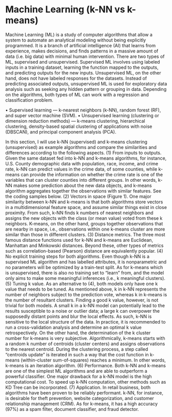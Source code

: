 # Machine Learning (k-NN vs k-means)
Machine Learning (ML) is a study of computer algorithms that allow a system to automate an analytical modeling without being explicitly programmed. It is a branch of artificial intelligence (AI) that learns from experience, makes decisions, and finds patterns in a massive amount of data (i.e. big data) with minimal human intervention. There are two types of ML, supervised and unsupervised. Supervised ML involves using labeled inputs in a training dataset, learning the function mapped to the outputs, and predicting outputs for the new inputs. Unsupervised ML, on the other hand, does not have labeled responses for the datasets. Instead of predicting associated outputs, unsupervised ML is used for exploratory data analysis such as seeking any hidden pattern or grouping in data. Depending on the algorithms, both types of ML can work with a regression and classification problem. 


•	Supervised learning — k-nearest neighbors (k-NN), random forest (RF), and super vector machine (SVM).
•	Unsupervised learning (clustering or dimension reduction methods) — k-means clustering, hierarchical clustering, density-based spatial clustering of applications with noise (DBSCAN), and principal component analysis (PCA).  

In this section, I will use k-NN (supervised) and k-means clustering (unsupervised) as example algorithms and compare the similarities and differences according to the following aspects. (1) From inputs to outputs. Given the same dataset fed into k-NN and k-means algorithms, for instance, U.S. County demographic data with population, race, income, and crime rate, k-NN can predict values in the crime data, of some counties, while k-means can provide the information on whether the crime rate is one of the variables that can cluster counties into different groups. In other words, k-NN makes some prediction about the new data objects, and k-means algorithm aggregates together the observations with similar features. See the coding samples below. (2) Vectors in space (Figure 1). One major similarity between k-NN and k-means is that both algorithms store vectors in a multidimensional feature space, and assume similar things exist in close proximity. From such, k-NN finds k numbers of nearest neighbors and assigns the new objects with the class (or mean value) voted from these k neighbors. K-means, on the other hand, groups together observations that are nearby in space, i.e., observations within one k-means cluster are more similar than those in different clusters.  (3) Distance metrics. The three most famous distance functions used for k-NN and k-means are Euclidean, Manhattan and Minkowski distances. Beyond these, other types of metrics such as correlation-based (Pearson) distance are equivalently popular. (4) No explicit training steps for both algorithms. Even though k-NN is a supervised ML algorithm and has labelled attributes, it is nonparametric and no parameters will be optimized by a train-test split. As for k-means which is unsupervised, there is also no training set to “learn” from, and the model only aims to make some meaningful inferences (i.e., k meaningful clusters). (5) Tuning k value. As an alternative to (4), both models only have one k value that needs to be tuned. As mentioned above, k in k-NN represents the number of neighbors subject to the prediction vote, whereas k in k-means is the number of resultant clusters. Finding a good k value, however, is not trivial for both models. A small k in a k-NN model can potentially lead to the results susceptible to a noise or outlier data; a large k can overpower the supposedly distant points and blur the local effects. As such, k-NN is sensitive to the local structure of the data. In practice, it is recommended to run a cross-validation analysis and determine an optimal k value retrospectively. On the other hand, the determination of the k cluster number for k-means is very subjective. Algorithmically, k-means starts with a random k number of centroids (cluster centers) and assigns observations to the nearest centroid. During the clustering process, a step called “centroids update” is iterated in such a way that the cost function in k-means (within-cluster sum-of-squares) reaches a minimum. In other words, k-means is an iteration algorithm. (6) Performance. Both k-NN and k-means are one of the simplest ML algorithms and are able to outperform a powerful classifier. One major drawback for a k-NN model is the high computational cost. To speed up k-NN computation, other methods such as KD Tree can be incorporated. (7) Application. In retail business, both algorithms have been proven to be reliably performant. k-NN, for instance, is desirable for theft prevention, website categorization, and customer relationship management (CRM). As for k-means, it has a high accuracy (97%) as a spam filter, document classifier, and fraud detector.


